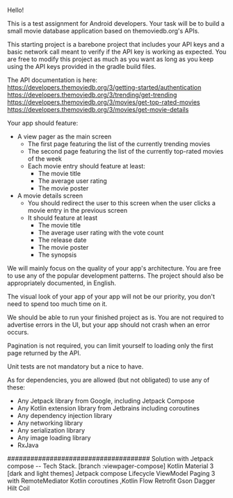 Hello!

This is a test assignment for Android developers.
Your task will be to build a small movie database application based on themoviedb.org's APIs.

This starting project is a barebone project that includes your API keys and a basic network call
meant to verify if the API key is working as expected. You are free to modify this project as much 
as you want as long as you keep using the API keys provided in the gradle build files. 

The API documentation is here:
https://developers.themoviedb.org/3/getting-started/authentication
https://developers.themoviedb.org/3/trending/get-trending
https://developers.themoviedb.org/3/movies/get-top-rated-movies
https://developers.themoviedb.org/3/movies/get-movie-details

Your app should feature:
* A view pager as the main screen
    * The first page featuring the list of the currently trending movies
    * The second page featuring the list of the currently top-rated movies of the week
    * Each movie entry should feature at least:
        * The movie title
        * The average user rating
        * The movie poster
* A movie details screen
    * You should redirect the user to this screen when the user clicks a movie entry in the previous 
      screen 
    * It should feature at least
        * The movie title
        * The average user rating with the vote count
        * The release date
        * The movie poster
        * The synopsis

We will mainly focus on the quality of your app's architecture. You are free to use any of the 
popular development patterns. The project should also be appropriately documented, in English.

The visual look of your app of your app will not be our priority, you don't need to spend too 
much time on it.

We should be able to run your finished project as is.
You are not required to advertise errors in the UI, but your app should not crash when an error 
occurs. 

Pagination is not required, you can limit yourself to loading only the first page returned 
by the API.

Unit tests are not mandatory but a nice to have.

As for dependencies, you are allowed (but not obligated) to use any of these: 
* Any Jetpack library from Google, including Jetpack Compose
* Any Kotlin extension library from Jetbrains including coroutines
* Any dependency injection library 
* Any networking library 
* Any serialization library 
* Any image loading library
* RxJava



#####################################
Solution with Jetpack compose -- Tech Stack. [branch :viewpager-compose]
Kotlin
Material 3 [dark and light themes]
Jetpack compose
Lifecycle
ViewModel
Paging 3 with RemoteMediator
Kotlin coroutines ,Kotlin Flow
Retrofit
Gson 
Dagger Hilt
Coil

